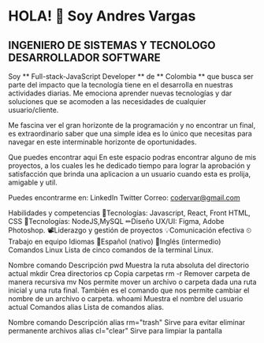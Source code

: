 # HOLA! 👋 Soy Andres Vargas #
## INGENIERO DE SISTEMAS Y TECNOLOGO DESARROLLADOR SOFTWARE ##
Soy ** Full-stack-JavaScript Developer ** de ** Colombia ** que busca ser parte del impacto que la tecnología tiene en el desarrolla en nuestras actividades diarias. Me emociona aprender nuevas tecnologías y dar soluciones que se acomoden a las necesidades de cualquier usuario/cliente.

Me fascina ver el gran horizonte de la programación y no encontrar un final, es extraordinario saber que una simple idea es lo único que necesitas para navegar en este interminable horizonte de oportunidades.

Que puedes encontrar aqui
En este espacio podras encontrar alguno de mis proyectos, a los cuales les he dedicado tiempo para lograr la aprobación y satisfacción que brinda una aplicacion a un usuario cuando esta es prolija, amigable y util.

Puedes encontrarme en:
LinkedIn
Twitter
Correo: codervar@gmail.com

Habilidades y competencias
🚧Tecnologías: Javascript, React, Front HTML, CSS
🚧Tecnologías: NodeJS,MySQL
✏Diseño UX/UI: Figma, Adobe Photoshop.
📽Liderazgo y gestión de proyectos
💡Comunicación efectiva
⏲Trabajo en equipo
Idiomas
🥇Español (nativo)
🥈Inglés (intermedio)
Comandos Linux
Lista de cinco comandos de la terminal Linux.

Nombre comando	Descripción
pwd	Muestra la ruta absoluta del directorio actual
mkdir	Crea directorios
cp	Copia carpetas
rm -r	Remover carpeta de manera recursiva
mv	Nos permite mover un archivo o carpeta dada una ruta inicial y una ruta final. También es el comando que nos permite cambiar el nombre de un archivo o carpeta.
whoami	Muestra el nombre del usuario actual
Comandos alias
Lista de comandos alias.

Nombre comando	Descripción
alias rm="trash"	Sirve para evitar eliminar permanente archivos
alias cl="clear"	Sirve para limpiar la pantalla
